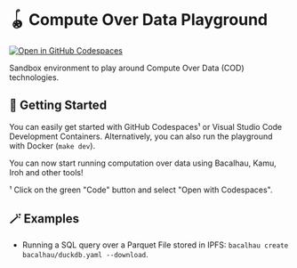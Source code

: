 # :yo_yo: Compute Over Data Playground

[![Open in GitHub Codespaces](https://github.com/codespaces/badge.svg)](https://codespaces.new/davidgasquez/cod-playground)

Sandbox environment to play around Compute Over Data (COD) technologies.

## :rocket: Getting Started

You can easily get started with GitHub Codespaces¹ or Visual Studio Code Development Containers. Alternatively, you can also run the playground with Docker (`make dev`).

You can now start running computation over data using Bacalhau, Kamu, Iroh and other tools!

¹ Click on the green "Code" button and select "Open with Codespaces".

## :magic_wand: Examples

- Running a SQL query over a Parquet File stored in IPFS: `bacalhau create bacalhau/duckdb.yaml --download`.
